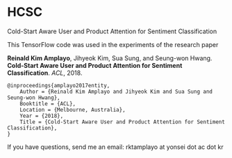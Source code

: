 # HCSC
Cold-Start Aware User and Product Attention for Sentiment Classification

This TensorFlow code was used in the experiments of the research paper

**Reinald Kim Amplayo**, Jihyeok Kim, Sua Sung, and Seung-won Hwang. **Cold-Start Aware User and Product Attention for Sentiment Classification**. _ACL_, 2018.

```
@inproceedings{amplayo2017entity,
	Author = {Reinald Kim Amplayo and Jihyeok Kim and Sua Sung and Seung-won Hwang},
	Booktitle = {ACL},
	Location = {Melbourne, Australia},
	Year = {2018},
	Title = {Cold-Start Aware User and Product Attention for Sentiment Classification},
}
```

If you have questions, send me an email: rktamplayo at yonsei dot ac dot kr
